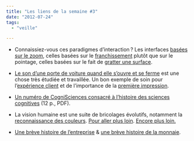 ```yaml
---
title: "Les liens de la semaine #3"
date: "2012-07-24"
tags:
  - "veille"

---
```


- Connaissiez-vous ces paradigmes d’interaction ? Les interfaces [basées sur le zoom](http://en.wikipedia.org/wiki/Zooming_user_interface), celles basées sur le [franchissement](http://en.wikipedia.org/wiki/Crossing-based_interface) plutôt que sur le pointage, celles basées sur le fait de [gratter une surface](http://en.wikipedia.org/wiki/Scratch_input).

- [Le son d’une porte de voiture quand elle s’ouvre et se ferme](http://news.bbc.co.uk/2/hi/programmes/click_online/9533769.stm) est une chose très étudiée et travaillée. Un bon exemple de soin pour l’[expérience client](http://en.wikipedia.org/wiki/Customer_experience) et de l’importance de la [première impression](http://en.wikipedia.org/wiki/Out-of-box_experience).

- [Un numéro de CogniSciences consacré à l’histoire des sciences cognitives](http://www.cognisciences.fr/numeros/CSS_n11.pdf) (12 p., PDF).

- La vision humaine est une suite de bricolages évolutifs, notamment la [reconnaissance des couleurs](http://blog.asmartbear.com/color-wheels.html). [Pour aller plus loin](http://en.wikipedia.org/wiki/Color_vision). [Encore plus loin.](http://webvision.med.utah.edu/book/part-vii-color-vision/color-vision/)

- [Une brève histoire de l’entreprise](http://www.ribbonfarm.com/2011/06/08/a-brief-history-of-the-corporation-1600-to-2100/) & [une brève histoire de la monnaie](http://spectrum.ieee.org/at-work/innovation/a-brief-history-of-money/0).
